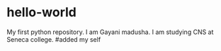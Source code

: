 # hello-world
My first python repository.
I am Gayani madusha. I am studying CNS at Seneca college. #added my self
